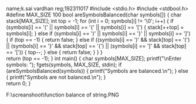 name;k.sai vardhan
reg;192311017
#include <stdio.h>
#include <stdbool.h>
#define MAX_SIZE 100
bool areSymbolsBalanced(char symbols[]) {
    char stack[MAX_SIZE];
    int top = -1;
    for (int i = 0; symbols[i] != '\0'; i++) {
        if (symbols[i] == '(' || symbols[i] == '{' || symbols[i] == '[') {
            stack[++top] = symbols[i];
        }
        else if (symbols[i] == ')' || symbols[i] == '}' || symbols[i] == ']') {
            if (top == -1) {
                return false;
            }
            else if ((symbols[i] == ')' && stack[top] == '(') ||
                     (symbols[i] == '}' && stack[top] == '{') ||
                     (symbols[i] == ']' && stack[top] == '[')) {
                top--;
            }
            else {
                return false;
            }
        }
    }  
    return (top == -1);
}
int main() {
    char symbols[MAX_SIZE];
    printf("\nEnter symbols: ");
    fgets(symbols, MAX_SIZE, stdin);
    if (areSymbolsBalanced(symbols)) {
        printf("Symbols are balanced.\n");
    }
    else {
        printf("Symbols are not balanced.\n");
    }  
    return 0;
}

F:\screanshoot\function balance of string.PNG

